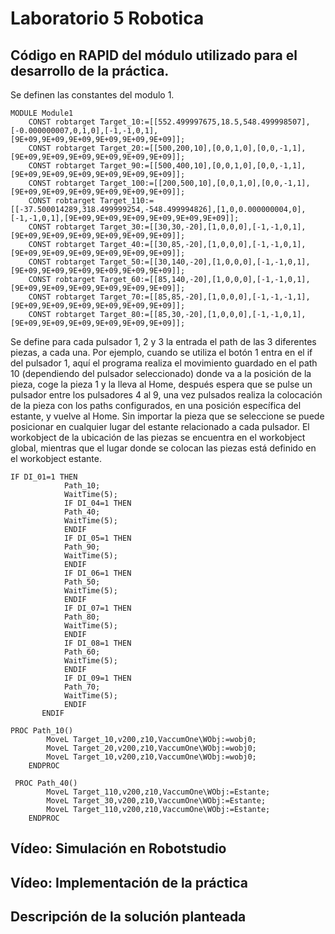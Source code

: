 # Laboratorio 5 Robotica

## Código en RAPID del módulo utilizado para el desarrollo de la práctica.
Se definen las constantes del modulo 1.
````
MODULE Module1
    CONST robtarget Target_10:=[[552.499997675,18.5,548.499998507],[-0.000000007,0,1,0],[-1,-1,0,1],[9E+09,9E+09,9E+09,9E+09,9E+09,9E+09]];
    CONST robtarget Target_20:=[[500,200,10],[0,0,1,0],[0,0,-1,1],[9E+09,9E+09,9E+09,9E+09,9E+09,9E+09]];
    CONST robtarget Target_90:=[[500,400,10],[0,0,1,0],[0,0,-1,1],[9E+09,9E+09,9E+09,9E+09,9E+09,9E+09]];
    CONST robtarget Target_100:=[[200,500,10],[0,0,1,0],[0,0,-1,1],[9E+09,9E+09,9E+09,9E+09,9E+09,9E+09]];
    CONST robtarget Target_110:=[[-37.500014289,318.499999254,-548.499994826],[1,0,0.000000004,0],[-1,-1,0,1],[9E+09,9E+09,9E+09,9E+09,9E+09,9E+09]];
    CONST robtarget Target_30:=[[30,30,-20],[1,0,0,0],[-1,-1,0,1],[9E+09,9E+09,9E+09,9E+09,9E+09,9E+09]];
    CONST robtarget Target_40:=[[30,85,-20],[1,0,0,0],[-1,-1,0,1],[9E+09,9E+09,9E+09,9E+09,9E+09,9E+09]];
    CONST robtarget Target_50:=[[30,140,-20],[1,0,0,0],[-1,-1,0,1],[9E+09,9E+09,9E+09,9E+09,9E+09,9E+09]];
    CONST robtarget Target_60:=[[85,140,-20],[1,0,0,0],[-1,-1,0,1],[9E+09,9E+09,9E+09,9E+09,9E+09,9E+09]];
    CONST robtarget Target_70:=[[85,85,-20],[1,0,0,0],[-1,-1,-1,1],[9E+09,9E+09,9E+09,9E+09,9E+09,9E+09]];
    CONST robtarget Target_80:=[[85,30,-20],[1,0,0,0],[-1,-1,0,1],[9E+09,9E+09,9E+09,9E+09,9E+09,9E+09]];
````
Se define para cada pulsador 1, 2 y 3 la entrada el path de las 3 diferentes piezas, a cada una. Por ejemplo, cuando se utiliza el botón 1 entra en el if del pulsador 1, aquí el programa realiza el movimiento guardado en el path 10 (dependiendo del pulsador seleccionado) donde va a la posición de la pieza, coge la pieza 1 y la lleva al Home, después espera que se pulse un pulsador entre los pulsadores 4 al 9, una vez pulsados realiza la colocación de la pieza con los paths configurados, en una posición específica del estante, y vuelve al Home. Sin importar la pieza que se seleccione se puede posicionar en cualquier lugar del estante relacionado a cada pulsador.
El workobject de la ubicación de las piezas se encuentra en el workobject global, mientras que el lugar donde se colocan las piezas está definido en el workobject estante.
````
IF DI_01=1 THEN
            Path_10;
            WaitTime(5);
            IF DI_04=1 THEN
            Path_40;
            WaitTime(5);
            ENDIF
            IF DI_05=1 THEN
            Path_90;
            WaitTime(5);
            ENDIF
            IF DI_06=1 THEN
            Path_50;
            WaitTime(5);
            ENDIF
            IF DI_07=1 THEN
            Path_80;
            WaitTime(5);
            ENDIF
            IF DI_08=1 THEN
            Path_60;
            WaitTime(5);
            ENDIF
            IF DI_09=1 THEN
            Path_70;
            WaitTime(5);
            ENDIF
       ENDIF
````
````
PROC Path_10()
        MoveL Target_10,v200,z10,VaccumOne\WObj:=wobj0;
        MoveL Target_20,v200,z10,VaccumOne\WObj:=wobj0;
        MoveL Target_10,v200,z10,VaccumOne\WObj:=wobj0;
    ENDPROC
````
````
 PROC Path_40()
        MoveL Target_110,v200,z10,VaccumOne\WObj:=Estante;
        MoveL Target_30,v200,z10,VaccumOne\WObj:=Estante;
        MoveL Target_110,v200,z10,VaccumOne\WObj:=Estante;
    ENDPROC
````

## Vídeo: Simulación en Robotstudio 

## Vídeo: Implementación de la práctica

## Descripción de la solución planteada
